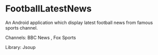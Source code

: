 FootballLatestNews
==================

An Android application which display latest football news from famous sports channel. 

Channels: BBC News , Fox Sports 

Library: Jsoup 


